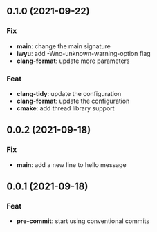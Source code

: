 ## 0.1.0 (2021-09-22)

### Fix

- **main**: change the main signature
- **iwyu**: add -Wno-unknown-warning-option flag
- **clang-format**: update more parameters

### Feat

- **clang-tidy**: update the configuration
- **clang-format**: update the configuration
- **cmake**: add thread library support

## 0.0.2 (2021-09-18)

### Fix

- **main**: add a new line to hello message

## 0.0.1 (2021-09-18)

### Feat

- **pre-commit**: start using conventional commits
